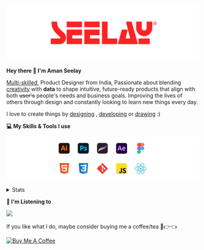 [![banner](./images/seelay.svg)](https://www.seelay.in)

**Hey there 👋 I'm Aman Seelay**

[Multi-skilled](https://www.seelay.in/#skills), Product Designer from India, Passionate about blending [creativity](https://illustrations.seelay.in) with <b>data</b> to shape intuitive, future-ready products that align with both <s>user's</s> people's needs and business goals. Improving the lives of others through design and constantly looking to learn new things every day.

I love to create things by [designing](https://www.seelay.in/#work) , [developing](https://www.seelay.in/#projects) or [drawing](https://art.seelay.in) :)

**💻 My Skills & Tools I use**

[![banner](./images/skills&tools.svg)](https://www.seelay.in/about)

<details>
  <summary>Stats</summary>

---

<!--START_SECTION:waka-->
![Profile Views](http://img.shields.io/badge/Profile%20Views-3-blue)

**🐱 My GitHub Data** 

> 📦 814.4 kB Used in GitHub's Storage 
 > 
> 🏆 402 Contributions in the Year 2024
 > 
> 💼 Opted to Hire
 > 
> 📜 1 Public Repository 
 > 
> 🔑 45 Private Repository 
 > 
**I'm a Night 🦉** 

```text
🌞 Morning                322 commits         ████░░░░░░░░░░░░░░░░░░░░░   14.47 % 
🌆 Daytime                386 commits         ████░░░░░░░░░░░░░░░░░░░░░   17.35 % 
🌃 Evening                688 commits         ████████░░░░░░░░░░░░░░░░░   30.92 % 
🌙 Night                  829 commits         █████████░░░░░░░░░░░░░░░░   37.26 % 
```
📅 **I'm Most Productive on Sunday** 

```text
Monday                   292 commits         ███░░░░░░░░░░░░░░░░░░░░░░   13.12 % 
Tuesday                  346 commits         ████░░░░░░░░░░░░░░░░░░░░░   15.55 % 
Wednesday                232 commits         ███░░░░░░░░░░░░░░░░░░░░░░   10.43 % 
Thursday                 357 commits         ████░░░░░░░░░░░░░░░░░░░░░   16.04 % 
Friday                   266 commits         ███░░░░░░░░░░░░░░░░░░░░░░   11.96 % 
Saturday                 305 commits         ███░░░░░░░░░░░░░░░░░░░░░░   13.71 % 
Sunday                   427 commits         █████░░░░░░░░░░░░░░░░░░░░   19.19 % 
```


📊 **This Week I Spent My Time On** 

```text
🕑︎ Time Zone: Asia/Kolkata

💬 Programming Languages: 
Other                    23 hrs 12 mins      ██████████████░░░░░░░░░░░   57.11 % 
JavaScript               12 hrs 57 mins      ████████░░░░░░░░░░░░░░░░░   31.88 % 
JSON                     2 hrs 7 mins        █░░░░░░░░░░░░░░░░░░░░░░░░   05.22 % 
CSS                      58 mins             █░░░░░░░░░░░░░░░░░░░░░░░░   02.38 % 
Markdown                 53 mins             █░░░░░░░░░░░░░░░░░░░░░░░░   02.19 % 

🔥 Editors: 
Chrome                   26 hrs 57 mins      █████████████████░░░░░░░░   66.32 % 
VS Code                  13 hrs 41 mins      ████████░░░░░░░░░░░░░░░░░   33.68 % 

💻 Operating System: 
Windows                  40 hrs 39 mins      █████████████████████████   100.00 % 
```

**I Mostly Code in JavaScript** 

```text
JavaScript               27 repos            ██████████████░░░░░░░░░░░   57.45 % 
TypeScript               12 repos            ██████░░░░░░░░░░░░░░░░░░░   25.53 % 
HTML                     5 repos             ███░░░░░░░░░░░░░░░░░░░░░░   10.64 % 
Java                     3 repos             ██░░░░░░░░░░░░░░░░░░░░░░░   06.38 % 
```




 Last Updated on 17/11/2024 06:47:01 UTC
<!--END_SECTION:waka-->

---

 </details>

**🎵 I'm Listening to**

<object data="https://now-play.vercel.app/api/generate?uid=7a17a86e-d6b7-43b5-8d9c-1d6dae42a779" >

  <img src="https://now-play.vercel.app/api/generate?uid=7a17a86e-d6b7-43b5-8d9c-1d6dae42a779" />

</object>

If you like what I do, maybe consider buying me a coffee/tea 🥺👉👈

<a href="https://www.buymeacoffee.com/seelay" target="_blank"><img src="https://cdn.buymeacoffee.com/buttons/v2/default-red.png" alt="Buy Me A Coffee" width="150" ></a>
